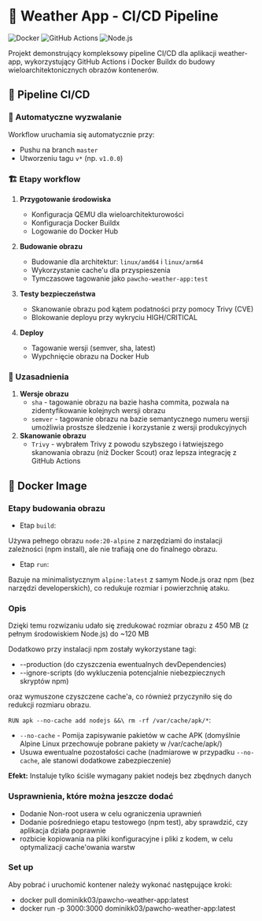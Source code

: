 # 🚀 Weather App - CI/CD Pipeline

![Docker](https://img.shields.io/badge/Docker-2CA5E0?style=for-the-badge&logo=docker&logoColor=white)
![GitHub Actions](https://img.shields.io/badge/GitHub_Actions-2088FF?style=for-the-badge&logo=github-actions&logoColor=white)
![Node.js](https://img.shields.io/badge/Node.js-339933?style=for-the-badge&logo=nodedotjs&logoColor=white)

Projekt demonstrujący kompleksowy pipeline CI/CD dla aplikacji weather-app, wykorzystujący GitHub Actions i Docker Buildx do budowy wieloarchitektonicznych obrazów kontenerów.




## 🔧 Pipeline CI/CD

### 🔄 Automatyczne wyzwalanie

Workflow uruchamia się automatycznie przy:
- Pushu na branch `master`
- Utworzeniu tagu `v*` (np. `v1.0.0`)

### 🏗 Etapy workflow

1. **Przygotowanie środowiska**
    - Konfiguracja QEMU dla wieloarchitekturowości
    - Konfiguracja Docker Buildx
    - Logowanie do Docker Hub

2. **Budowanie obrazu**
    - Budowanie dla architektur: `linux/amd64` i `linux/arm64`
    - Wykorzystanie cache'u dla przyspieszenia
    - Tymczasowe tagowanie jako `pawcho-weather-app:test`

3. **Testy bezpieczeństwa**
    - Skanowanie obrazu pod kątem podatności przy pomocy Trivy (CVE)
    - Blokowanie deployu przy wykryciu HIGH/CRITICAL

4. **Deploy**
    - Tagowanie wersji (semver, sha, latest)
    - Wypchnięcie obrazu na Docker Hub

### 📝 Uzasadnienia
1. **Wersje obrazu**
    - `sha` - tagowanie obrazu na bazie hasha commita, pozwala na zidentyfikowanie kolejnych wersji obrazu
    - `semver` - tagowanie obrazu na bazie semantycznego numeru wersji umożliwia prostsze śledzenie i korzystanie z wersji produkcyjnych
2. **Skanowanie obrazu**
    - `Trivy` - wybrałem Trivy z powodu szybszego i łatwiejszego skanowania obrazu (niż Docker Scout) oraz lepsza integrację z GitHub Actions

## 🐋 Docker Image

### Etapy budowania obrazu

- Etap `build`: 

Używa pełnego obrazu `node:20-alpine` z narzędziami do instalacji zależności (npm install), ale nie trafiają one do finalnego obrazu.
- Etap `run`:

Bazuje na minimalistycznym `alpine:latest` z samym Node.js oraz npm (bez narzędzi developerskich), co redukuje rozmiar i powierzchnię ataku.

### Opis

Dzięki temu rozwizaniu udało się zredukować rozmiar obrazu z 450 MB (z pełnym środowiskiem Node.js) do ~120 MB 

Dodatkowo przy instalacji npm zostały wykorzystane tagi: 
   - --production (do czyszczenia ewentualnych devDependencies) 
   - --ignore-scripts (do wykluczenia potencjalnie niebezpiecznych skryptów npm)

oraz wymuszone czyszczene cache'a, co również przyczyniło się do redukcji rozmiaru obrazu.

`RUN apk --no-cache add nodejs &&\
    rm -rf /var/cache/apk/*`:
- `--no-cache` - Pomija zapisywanie pakietów w cache APK (domyślnie Alpine Linux przechowuje pobrane pakiety w /var/cache/apk/)
- Usuwa ewentualne pozostałości cache (nadmiarowe w przypadku `--no-cache`, ale stanowi dodatkowe zabezpieczenie)

**Efekt:** Instaluje tylko ściśle wymagany pakiet nodejs bez zbędnych danych  

### Usprawnienia, które można jeszcze dodać

- Dodanie Non-root usera w celu ograniczenia uprawnień
- Dodanie pośredniego etapu testowego (npm test), aby sprawdzić, czy aplikacja działa poprawnie
- rozbicie kopiowania na pliki konfiguracyjne i pliki z kodem, w celu optymalizacji cache'owania warstw

### Set up
Aby pobrać i uruchomić kontener należy wykonać następujące kroki:

- docker pull dominikk03/pawcho-weather-app:latest
- docker run -p 3000:3000 dominikk03/pawcho-weather-app:latest
